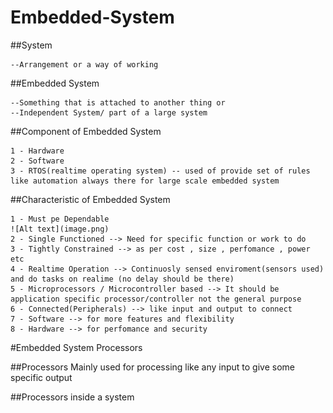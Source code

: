 # Embedded-System

##System 

    --Arrangement or a way of working

##Embedded System 

    --Something that is attached to another thing or 
    --Independent System/ part of a large system

##Component of Embedded System

    1 - Hardware 
    2 - Software
    3 - RTOS(realtime operating system) -- used of provide set of rules like automation always there for large scale embedded system

##Characteristic of Embedded System

    1 - Must pe Dependable
    ![Alt text](image.png)
    2 - Single Functioned --> Need for specific function or work to do 
    3 - Tightly Constrained --> as per cost , size , perfomance , power etc 
    4 - Realtime Operation --> Continuosly sensed enviroment(sensors used) and do tasks on realime (no delay should be there)
    5 - Microprocessors / Microcontroller based --> It should be application specific processor/controller not the general purpose
    6 - Connected(Peripherals) --> like input and output to connect 
    7 - Software --> for more features and flexibility
    8 - Hardware --> for perfomance and security




#Embedded System Processors

##Processors 
    Mainly used for processing like any input to give some specific output

##Processors inside a system



